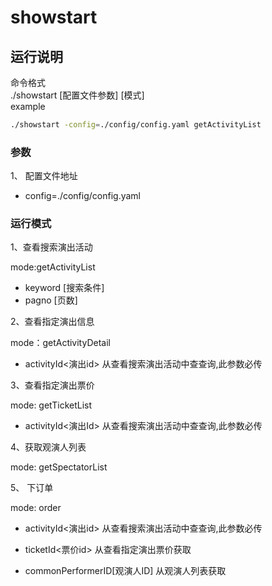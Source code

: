 # showstart

## 运行说明  

命令格式  
./showstart  [配置文件参数] [模式]  
example
```bash
./showstart -config=./config/config.yaml getActivityList
```
### 参数

1、 配置文件地址

- config=./config/config.yaml

### 运行模式

1、查看搜索演出活动

mode:getActivityList

- keyword [搜索条件]
- pagno [页数]


2、查看指定演出信息  

mode：getActivityDetail

- activityId<演出id> 从查看搜索演出活动中查查询,此参数必传


3、查看指定演出票价  

mode: getTicketList  

- activityId<演出Id> 从查看搜索演出活动中查查询,此参数必传

4、获取观演人列表  

mode: getSpectatorList

5、 下订单  

mode: order

- activityId<演出id> 从查看搜索演出活动中查查询,此参数必传

- ticketId<票价id> 从查看指定演出票价获取

- commonPerformerID[观演人ID] 从观演人列表获取